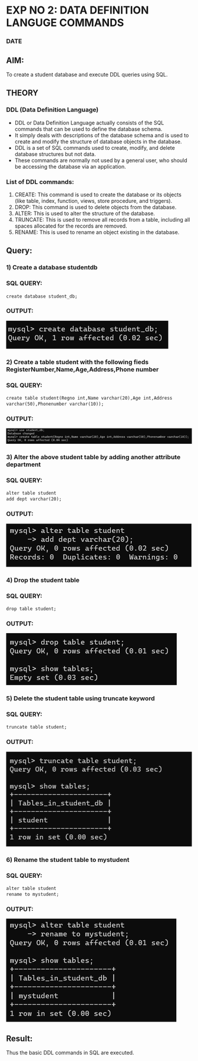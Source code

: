 # EXP NO 2: DATA DEFINITION LANGUGE COMMANDS 
### DATE
## AIM:
To create a student database and execute DDL queries using SQL.


## THEORY
### DDL (Data Definition Language)

* DDL or Data Definition Language actually consists of the SQL commands that can be used to define the database schema.
* It simply deals with descriptions of the database schema and is used to create and modify the structure of database objects in the database.
* DDL is a set of SQL commands used to create, modify, and delete database structures but not data.
* These commands are normally not used by a general user, who should be accessing the database via an application.

 
### List of DDL commands: 
1. CREATE: This command is used to create the database or its objects (like table, index, function, views, store procedure, and triggers).
2. DROP: This command is used to delete objects from the database.
3. ALTER: This is used to alter the structure of the database.
4. TRUNCATE: This is used to remove all records from a table, including all spaces allocated for the records are removed.
5. RENAME: This is used to rename an object existing in the database.

## Query:
### 1) Create a database studentdb

### SQL QUERY:
```
create database student_db;
```

### OUTPUT:
![model](o1.png)

### 2) Create a table student with the following fieds RegisterNumber,Name,Age,Address,Phone number

### SQL QUERY: 
```
create table student(Regno int,Name varchar(20),Age int,Address varchar(50),Phonenumber varchar(10));
```


### OUTPUT:
![model](o2.png)

### 3) Alter the above student table by adding another attribute department

### SQL QUERY: 
```
alter table student
add dept varchar(20);
```

### OUTPUT:
![model](o3.png)


### 4) Drop the student table
 
### SQL QUERY: 
```
drop table student;
```


### OUTPUT:
![model](o4.png)


### 5) Delete the student table using truncate keyword

### SQL QUERY: 
```
truncate table student;
```


### OUTPUT:
![model](o5.png)



### 6) Rename the student table to mystudent

### SQL QUERY: 
```
alter table student
rename to mystudent;
```



### OUTPUT:
![model](o6.png)


## Result:
Thus the basic DDL commands in SQL are executed. 


